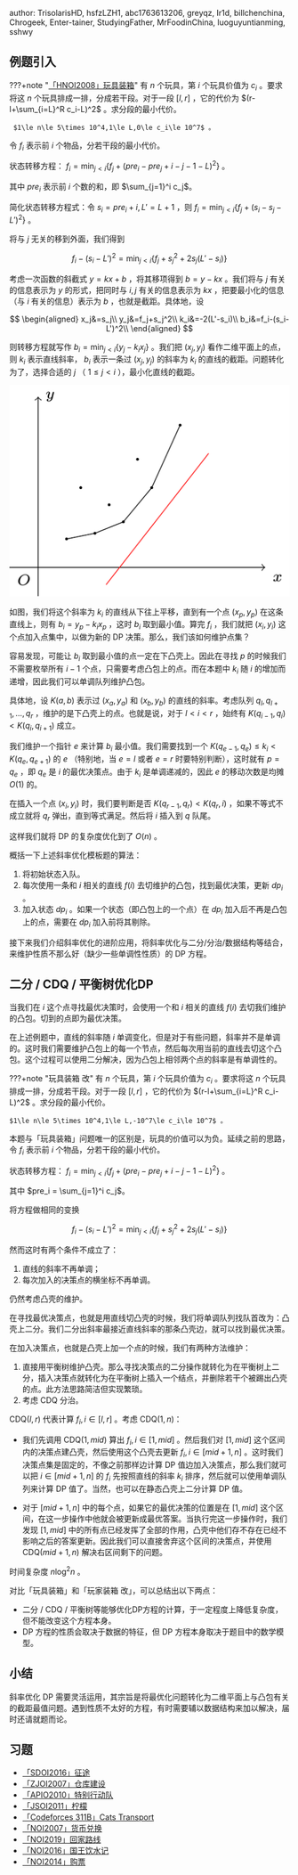 author: TrisolarisHD, hsfzLZH1, abc1763613206, greyqz, Ir1d, billchenchina, Chrogeek, Enter-tainer, StudyingFather, MrFoodinChina, luoguyuntianming, sshwy

## 例题引入

???+note "[「HNOI2008」玩具装箱](https://loj.ac/problem/10188)"
    有 $n$ 个玩具，第 $i$ 个玩具价值为 $c_i$ 。要求将这 $n$ 个玩具排成一排，分成若干段。对于一段 $[l,r]$ ，它的代价为 $(r-l+\sum_{i=L}^R c_i-L)^2$ 。求分段的最小代价。
    
     $1\le n\le 5\times 10^4,1\le L,0\le c_i\le 10^7$ 。

令 $f_i$ 表示前 $i$ 个物品，分若干段的最小代价。

状态转移方程： $f_i=\min_{j<i}\{f_j+(pre_i-pre_j+i-j-1-L)^2\}$ 。

其中 $pre_i$ 表示前 $i$ 个数的和，即 $\sum_{j=1}^i c_j$。

简化状态转移方程式：令 $s_i=pre_i+i,L'=L+1$ ，则 $f_i=\min_{j<i}\{f_j+(s_i-s_j-L')^2\}$ 。

将与 $j$ 无关的移到外面，我们得到

$$
f_i - (s_i-L')^2=\min_{j<i}\{f_j+s_j^2 + 2s_j(L'-s_i) \} 
$$

考虑一次函数的斜截式 $y=kx+b$ ，将其移项得到 $b=y-kx$ 。我们将与 $j$ 有关的信息表示为 $y$ 的形式，把同时与 $i,j$ 有关的信息表示为 $kx$ ，把要最小化的信息（与 $i$ 有关的信息）表示为 $b$ ，也就是截距。具体地，设

$$
\begin{aligned}
x_j&=s_j\\
y_j&=f_j+s_j^2\\
k_i&=-2(L'-s_i)\\
b_i&=f_i-(s_i-L')^2\\
\end{aligned}
$$

则转移方程就写作 $b_i = \min_{j<i}\{ y_j-k_ix_j \}$ 。我们把 $(x_j,y_j)$ 看作二维平面上的点，则 $k_i$ 表示直线斜率， $b_i$ 表示一条过 $(x_j,y_j)$ 的斜率为 $k_i$ 的直线的截距。问题转化为了，选择合适的 $j$ （ $1\le j<i$ ），最小化直线的截距。

![slope_optimization](../images/optimization.svg)

如图，我们将这个斜率为 $k_i$ 的直线从下往上平移，直到有一个点 $(x_p,y_p)$ 在这条直线上，则有 $b_i=y_p-k_ix_p$ ，这时 $b_i$ 取到最小值。算完 $f_i$ ，我们就把 $(x_i,y_i)$ 这个点加入点集中，以做为新的 DP 决策。那么，我们该如何维护点集？

容易发现，可能让 $b_i$ 取到最小值的点一定在下凸壳上。因此在寻找 $p$ 的时候我们不需要枚举所有 $i-1$ 个点，只需要考虑凸包上的点。而在本题中 $k_i$ 随 $i$ 的增加而递增，因此我们可以单调队列维护凸包。

具体地，设 $K(a,b)$ 表示过 $(x_a,y_a)$ 和 $(x_b,y_b)$ 的直线的斜率。考虑队列 $q_l,q_{l+1},\ldots,q_r$ ，维护的是下凸壳上的点。也就是说，对于 $l<i<r$ ，始终有 $K(q_{i-1},q_i) < K(q_i,q_{i+1})$ 成立。

我们维护一个指针 $e$ 来计算 $b_i$ 最小值。我们需要找到一个 $K(q_{e-1},q_e)\le k_i< K(q_e,q_{e+1})$ 的 $e$ （特别地，当 $e=l$ 或者 $e=r$ 时要特别判断），这时就有 $p=q_e$ ，即 $q_e$ 是 $i$ 的最优决策点。由于 $k_i$ 是单调递减的，因此 $e$ 的移动次数是均摊 $O(1)$ 的。

在插入一个点 $(x_i,y_i)$ 时，我们要判断是否 $K(q_{r-1},q_r)<K(q_r,i)$ ，如果不等式不成立就将 $q_r$ 弹出，直到等式满足。然后将 $i$ 插入到 $q$ 队尾。

这样我们就将 DP 的复杂度优化到了 $O(n)$ 。

概括一下上述斜率优化模板题的算法：

1. 将初始状态入队。
2. 每次使用一条和 $i$ 相关的直线 $f(i)$ 去切维护的凸包，找到最优决策，更新 $dp_i$ 。
3. 加入状态 $dp_i$ 。如果一个状态（即凸包上的一个点）在 $dp_i$ 加入后不再是凸包上的点，需要在 $dp_i$ 加入前将其剔除。

接下来我们介绍斜率优化的进阶应用，将斜率优化与二分/分治/数据结构等结合，来维护性质不那么好（缺少一些单调性性质）的 DP 方程。

## 二分 / CDQ / 平衡树优化DP

当我们在 $i$ 这个点寻找最优决策时，会使用一个和 $i$ 相关的直线 $f(i)$ 去切我们维护的凸包。切到的点即为最优决策。

在上述例题中，直线的斜率随 $i$ 单调变化，但是对于有些问题，斜率并不是单调的。这时我们需要维护凸包上的每一个节点，然后每次用当前的直线去切这个凸包。这个过程可以使用二分解决，因为凸包上相邻两个点的斜率是有单调性的。

???+note "玩具装箱 改"
    有 $n$ 个玩具，第 $i$ 个玩具价值为 $c_i$ 。要求将这 $n$ 个玩具排成一排，分成若干段。对于一段 $[l,r]$ ，它的代价为 $(r-l+\sum_{i=L}^R c_i-L)^2$ 。求分段的最小代价。
    
    $1\le n\le 5\times 10^4,1\le L,-10^7\le c_i\le 10^7$ 。

本题与「玩具装箱」问题唯一的区别是，玩具的价值可以为负。延续之前的思路，令 $f_i$ 表示前 $i$ 个物品，分若干段的最小代价。

状态转移方程： $f_i=\min_{j<i}\{f_j+(pre_i-pre_j+i-j-1-L)^2\}$ 。

其中 $pre_i = \sum_{j=1}^i c_j$。

将方程做相同的变换

$$
f_i - (s_i-L')^2=\min_{j<i}\{f_j+s_j^2 + 2s_j(L'-s_i) \} 
$$

然而这时有两个条件不成立了：

1. 直线的斜率不再单调；
2. 每次加入的决策点的横坐标不再单调。

仍然考虑凸壳的维护。

在寻找最优决策点，也就是用直线切凸壳的时候，我们将单调队列找队首改为：凸壳上二分。我们二分出斜率最接近直线斜率的那条凸壳边，就可以找到最优决策。

在加入决策点，也就是凸壳上加一个点的时候，我们有两种方法维护：

1. 直接用平衡树维护凸壳。那么寻找决策点的二分操作就转化为在平衡树上二分，插入决策点就转化为在平衡树上插入一个结点，并删除若干个被踢出凸壳的点。此方法思路简洁但实现繁琐。
2. 考虑 CDQ 分治。

$\text{CDQ}(l,r)$ 代表计算 $f_i,i\in [l,r]$ 。考虑 $\text{CDQ}(1,n)$：

- 我们先调用 $\text{CDQ}(1,mid)$ 算出 $f_i,i\in[1,mid]$ 。然后我们对 $[1,mid]$ 这个区间内的决策点建凸壳，然后使用这个凸壳去更新 $f_i,i\in [mid+1,n]$ 。这时我们决策点集是固定的，不像之前那样边计算 DP 值边加入决策点，那么我们就可以把 $i \in [mid+1,n]$ 的 $f_i$ 先按照直线的斜率 $k_i$ 排序，然后就可以使用单调队列来计算 DP 值了。当然，也可以在静态凸壳上二分计算 DP 值。

- 对于 $[mid+1,n]$ 中的每个点，如果它的最优决策的位置是在 $[1,mid]$ 这个区间，在这一步操作中他就会被更新成最优答案。当执行完这一步操作时，我们发现 $[1,mid]$ 中的所有点已经发挥了全部的作用，凸壳中他们存不存在已经不影响之后的答案更新。因此我们可以直接舍弃这个区间的决策点，并使用 $\text{CDQ}(mid+1,n)$ 解决右区间剩下的问题。

时间复杂度 $n\log^2 n$ 。

对比「玩具装箱」和「玩家装箱 改」，可以总结出以下两点：

- 二分 / CDQ / 平衡树等能够优化DP方程的计算，于一定程度上降低复杂度，但不能改变这个方程本身。
- DP 方程的性质会取决于数据的特征，但 DP 方程本身取决于题目中的数学模型。

## 小结

斜率优化 DP 需要灵活运用，其宗旨是将最优化问题转化为二维平面上与凸包有关的截距最值问题。遇到性质不太好的方程，有时需要辅以数据结构来加以解决，届时还请就题而论。

## 习题

- [「SDOI2016」征途](https://loj.ac/problem/2035) 
- [「ZJOI2007」仓库建设](https://loj.ac/problem/10189) 
- [「APIO2010」特别行动队](https://loj.ac/problem/10190) 
- [「JSOI2011」柠檬](https://www.luogu.com.cn/problem/P5504) 
- [「Codeforces 311B」Cats Transport](http://codeforces.com/problemset/problem/311/B) 
- [「NOI2007」货币兑换](https://loj.ac/problem/2353) 
- [「NOI2019」回家路线](https://loj.ac/problem/3156) 
- [「NOI2016」国王饮水记](https://uoj.ac/problem/223) 
- [「NOI2014」购票](https://uoj.ac/problem/7) 

